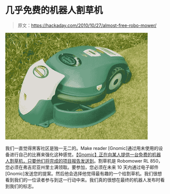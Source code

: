 # 几乎免费的机器人割草机

> 原文：<https://hackaday.com/2010/10/27/almost-free-robo-mower/>

![](img/142a2dda0fef651c70dd867f227dc35d.png "We KNOW you guys could do some seriously awesome and advanced stuff with this.")

我们一直觉得黑客社区是独一无二的。Make reader [Gnomic]通过用未使用的设备进行自己的比赛来强化这种感觉。[【Gnomic】正在向某人提供一台免费的机器人割草机，只要他们将完成的项目报告发送到](http://blog.makezine.com/archive/2010/10/free_new_robot_lawnmower.html)。割草机是 Robomower RL 850，您必须在弗吉尼亚州里士满领取。要参加，您必须在未来 10 天内通过电子邮件[Gnomic]发送您的提案。然后他会选择他觉得最有趣的一个给割草机。我们很想看到我们的一位读者参与到这一行动中来。我们真的很想在最终的机器人发布时看到我们的标志。